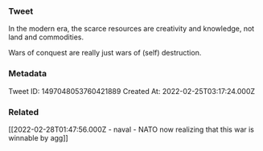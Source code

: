 ### Tweet
In the modern era, the scarce resources are creativity and knowledge, not land and commodities. 

Wars of conquest are really just wars of (self) destruction.

### Metadata
Tweet ID: 1497048053760421889
Created At: 2022-02-25T03:17:24.000Z

### Related
[[2022-02-28T01:47:56.000Z - naval - NATO now realizing that this war is winnable by agg]]
